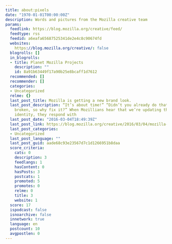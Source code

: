 ```yaml
---
title: about:pixels
date: "1970-01-01T00:00:00Z"
description: Words and pictures from the Mozilla creative team
params:
  feedlink: https://blog.mozilla.org/creative/feed/
  feedtype: rss
  feedid: a6eafa65687525341de2e4c8c90674fd
  websites:
    https://blog.mozilla.org/creative/: false
  blogrolls: []
  in_blogrolls:
  - title: Planet Mozilla Projects
    description: ""
    id: 8a91b63449f17a90b25e8bcaff1d7612
  recommended: []
  recommender: []
  categories:
  - Uncategorized
  relme: {}
  last_post_title: Mozilla is getting a new brand look.
  last_post_description: “It’s about time!” “Didn’t you already do that?” “It’s not
    broken, so why fix it?” When Mozillians hear that we’re updating the Mozilla brand
    identity, they respond with
  last_post_date: "2016-03-04T18:49:39Z"
  last_post_link: https://blog.mozilla.org/creative/2016/03/04/mozilla-is-getting-a-new-brand-look/
  last_post_categories:
  - Uncategorized
  last_post_language: ""
  last_post_guid: aade68c93e23567d7c1d1266951b8daa
  score_criteria:
    cats: 0
    description: 3
    feedlangs: 1
    hasContent: 0
    hasPosts: 3
    postcats: 1
    promoted: 5
    promotes: 0
    relme: 0
    title: 3
    website: 1
  score: 17
  ispodcast: false
  isnoarchive: false
  innetwork: true
  language: en
  postcount: 10
  avgpostlen: 0
---
```

